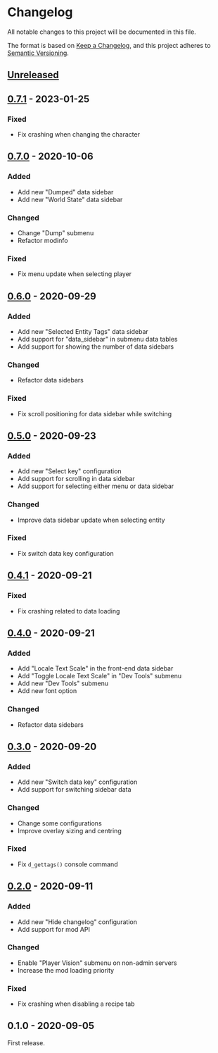 # Changelog

All notable changes to this project will be documented in this file.

The format is based on [Keep a Changelog](https://keepachangelog.com/en/1.0.0/),
and this project adheres to [Semantic Versioning](https://semver.org/spec/v2.0.0.html).

## [Unreleased]

## [0.7.1] - 2023-01-25

### Fixed

- Fix crashing when changing the character

## [0.7.0] - 2020-10-06

### Added

- Add new "Dumped" data sidebar
- Add new "World State" data sidebar

### Changed

- Change "Dump" submenu
- Refactor modinfo

### Fixed

- Fix menu update when selecting player

## [0.6.0] - 2020-09-29

### Added

- Add new "Selected Entity Tags" data sidebar
- Add support for "data_sidebar" in submenu data tables
- Add support for showing the number of data sidebars

### Changed

- Refactor data sidebars

### Fixed

- Fix scroll positioning for data sidebar while switching

## [0.5.0] - 2020-09-23

### Added

- Add new "Select key" configuration
- Add support for scrolling in data sidebar
- Add support for selecting either menu or data sidebar

### Changed

- Improve data sidebar update when selecting entity

### Fixed

- Fix switch data key configuration

## [0.4.1] - 2020-09-21

### Fixed

- Fix crashing related to data loading

## [0.4.0] - 2020-09-21

### Added

- Add "Locale Text Scale" in the front-end data sidebar
- Add "Toggle Locale Text Scale" in "Dev Tools" submenu
- Add new "Dev Tools" submenu
- Add new font option

### Changed

- Refactor data sidebars

## [0.3.0] - 2020-09-20

### Added

- Add new "Switch data key" configuration
- Add support for switching sidebar data

### Changed

- Change some configurations
- Improve overlay sizing and centring

### Fixed

- Fix `d_gettags()` console command

## [0.2.0] - 2020-09-11

### Added

- Add new "Hide changelog" configuration
- Add support for mod API

### Changed

- Enable "Player Vision" submenu on non-admin servers
- Increase the mod loading priority

### Fixed

- Fix crashing when disabling a recipe tab

## 0.1.0 - 2020-09-05

First release.

[unreleased]: https://github.com/dstmodders/mod-dev-tools/compare/v0.7.1...no-sdk
[0.7.1]: https://github.com/dstmodders/mod-dev-tools/compare/v0.7.0...v0.7.1
[0.7.0]: https://github.com/dstmodders/mod-dev-tools/compare/v0.6.0...v0.7.0
[0.6.0]: https://github.com/dstmodders/mod-dev-tools/compare/v0.5.0...v0.6.0
[0.5.0]: https://github.com/dstmodders/mod-dev-tools/compare/v0.4.1...v0.5.0
[0.4.1]: https://github.com/dstmodders/mod-dev-tools/compare/v0.4.0...v0.4.1
[0.4.0]: https://github.com/dstmodders/mod-dev-tools/compare/v0.3.0...v0.4.0
[0.3.0]: https://github.com/dstmodders/mod-dev-tools/compare/v0.2.0...v0.3.0
[0.2.0]: https://github.com/dstmodders/mod-dev-tools/compare/v0.1.0...v0.2.0
